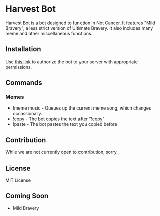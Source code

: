 # Harvest Bot
Harvest Bot is a bot designed to function in Not Cancer. It features "Mild Bravery", a less strict version of Ultimate Bravery.
It also includes many meme and other miscellaneous functions.

## Installation
Use [this link](https://discordapp.com/oauth2/authorize?client_id=389261871972220928&scope=bot&permissions=31337) to authorize the bot to your server with appropriate permissions.

## Commands
### Memes
- !meme music - Queues up the current meme song, which changes occassionally.
- !copy - The bot copies the text after "!copy"
- !paste - The bot pastes the text you copied before

## Contribution
While we are not currently open to contribution, sorry.

## License
MIT License

## Coming Soon
- Mild Bravery
